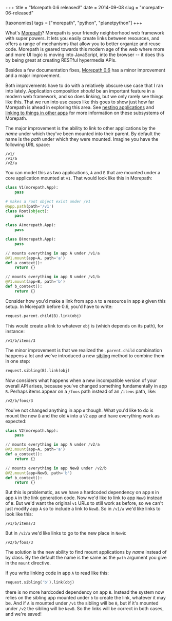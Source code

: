 +++
title = "Morepath 0.6 released!"
date = 2014-09-08
slug = "morepath-06-released"

[taxonomies]
tags = ["morepath", "python", "planetpython"]
+++

What's [Morepath](http://morepath.readthedocs.org)? Morepath is your
friendly neighborhood web framework with super powers. It lets you
easily create links between resources, and offers a range of mechanisms
that allow you to better organize and reuse code. Morepath is geared
towards this modern age of the web where more and more UI logic is
moving into JavaScript, into the browser -- it does this by being great
at creating RESTful hypermedia APIs.

Besides a few documentation fixes, [Morepath
0.6](http://morepath.readthedocs.org/en/0.6/changes.html) has a minor
improvement and a major improvement.

Both improvements have to do with a relatively obscure use case that I
ran into lately. Application composition *should* be an important
feature in a modern web framework, and so does linking, but we only
rarely see things like this. That we run into use cases like this goes
to show just how far Morepath is ahead in exploring this area. See
[nesting
applications](http://morepath.readthedocs.org/en/latest/app_reuse.html#nesting-applications)
and [linking to things in other
apps](http://morepath.readthedocs.org/en/latest/app_reuse.html#linking-to-other-mounted-apps)
for more information on these subsystems of Morepath.

The major improvement is the ability to link to other applications by
the *name* under which they've been mounted into their parent. By
default the name is the *path* under which they were mounted. Imagine
you have the following URL space:

    /v1/
    /v1/a
    /v2/a

You can model this as two applications, `A` and `B` that are mounted
under a core application mounted at `v1`. That would look like this in
Morepath:

``` python
class V1(morepath.App):
    pass

# makes a root object exist under /v1
@app.path(path='/v1')
class Root(object):
    pass

class A(morepath.App):
    pass

class B(morepath.App):
    pass

// mounts everything in app A under /v1/a
@V1.mount(app=A, path='a')
def a_context():
    return {}

// mounts everything in app B under /v1/b
@V1.mount(app=B, path='b')
def b_context():
    return {}
```

Consider how you'd make a link from app `A` to a resource in app `B`
given this setup. In Morepath before 0.6, you'd have to write:

``` python
request.parent.child(B).link(obj)
```

This would create a link to whatever `obj` is (which depends on its
path), for instance:

    /v1/b/items/3

The minor improvement is that we realized the `.parent.child`
combination happens a lot and we've introduced a new
[sibling](http://morepath.readthedocs.org/en/latest/api.html#morepath.Request.sibling)
method to combine them in one step:

``` python
request.sibling(B).link(obj)
```

Now considers what happens when a new incompatible version of your
overall API arises, because you've changed something fundamentally in
app `B`. Perhaps items appear on a `/foos` path instead of an `/items`
path, like:

    /v2/b/foos/3

You've not changed anything in app `A` though. What you'd like to do is
mount the new `B` and the old `A` into a `V2` app and have everything
work as expected:

``` python
class V2(morepath.App):
    pass

// mounts everything in app A under /v2/a
@V2.mount(app=A, path='a')
def a_context():
    return {}

// mounts everything in app NewB under /v2/b
@V2.mount(app=NewB, path='b')
def b_context():
    return {}
```

But this is problematic, as we have a hardcoded dependency on app `B` in
app `A` in the link generation code. Now we'd like to link to app `NewB`
instead of `B`. But we'd want the original `v1` URLs to still work as
before, so we can't just modify app `A` so to include a link to `NewB`.
So in `/v1/a` we'd like links to look like this:

    /v1/b/items/3

But in `/v2/a` we'd like links to go to the new place in `NewB`:

    /v2/b/foos/3

The solution is the new ability to find mount applications by *name*
instead of by class. By the default the name is the same as the `path`
argument you give in the `mount` directive.

If you write linking code in app `A` to read like this:

``` python
request.sibling('b').link(obj)
```

there is no more hardcoded dependency on app `B`. Instead the system now
relies on the sibling app mounted under `b` to create the link, whatever
it may be. And if `A` is mounted under `/v1` the sibling will be `B`,
but if it's mounted under `/v2` the sibling will be `NewB`. So the links
will be correct in both cases, and we're saved!
